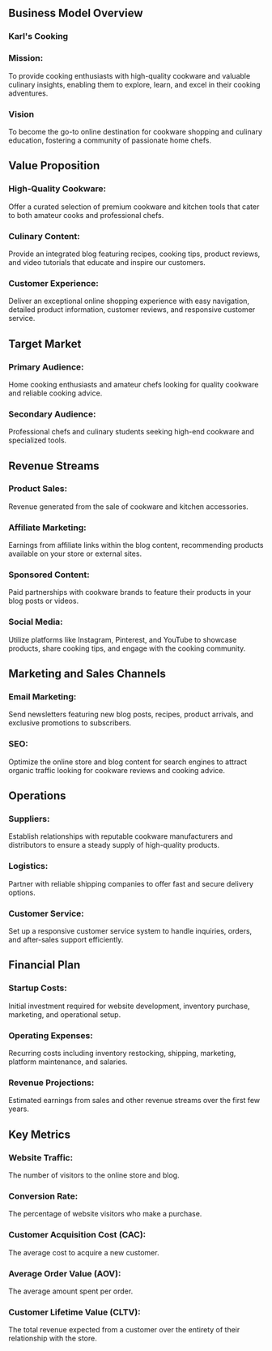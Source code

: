 ## Business Model Overview
### Karl's Cooking

### Mission:
To provide cooking enthusiasts with high-quality cookware and valuable culinary insights, enabling them to explore, learn, and excel in their cooking adventures.

### Vision
To become the go-to online destination for cookware shopping and culinary education, fostering a community of passionate home chefs.

## Value Proposition

### High-Quality Cookware:
Offer a curated selection of premium cookware and kitchen tools that cater to both amateur cooks and professional chefs.

### Culinary Content:
Provide an integrated blog featuring recipes, cooking tips, product reviews, and video tutorials that educate and inspire our customers.

### Customer Experience:
Deliver an exceptional online shopping experience with easy navigation, detailed product information, customer reviews, and responsive customer service.

## Target Market

### Primary Audience:
Home cooking enthusiasts and amateur chefs looking for quality cookware and reliable cooking advice.

### Secondary Audience:
Professional chefs and culinary students seeking high-end cookware and specialized tools.

## Revenue Streams

### Product Sales:
Revenue generated from the sale of cookware and kitchen accessories.

### Affiliate Marketing:
Earnings from affiliate links within the blog content, recommending products available on your store or external sites.

### Sponsored Content:
Paid partnerships with cookware brands to feature their products in your blog posts or videos.

### Social Media:
Utilize platforms like Instagram, Pinterest, and YouTube to showcase products, share cooking tips, and engage with the cooking community.

## Marketing and Sales Channels

### Email Marketing:
Send newsletters featuring new blog posts, recipes, product arrivals, and exclusive promotions to subscribers.

### SEO:
Optimize the online store and blog content for search engines to attract organic traffic looking for cookware reviews and cooking advice.

## Operations

### Suppliers:
Establish relationships with reputable cookware manufacturers and distributors to ensure a steady supply of high-quality products.

### Logistics:
Partner with reliable shipping companies to offer fast and secure delivery options.

### Customer Service:
Set up a responsive customer service system to handle inquiries, orders, and after-sales support efficiently.

## Financial Plan

### Startup Costs:
Initial investment required for website development, inventory purchase, marketing, and operational setup.

### Operating Expenses:
Recurring costs including inventory restocking, shipping, marketing, platform maintenance, and salaries.

### Revenue Projections:
Estimated earnings from sales and other revenue streams over the first few years.

## Key Metrics

### Website Traffic:
The number of visitors to the online store and blog.

### Conversion Rate:
The percentage of website visitors who make a purchase.

### Customer Acquisition Cost (CAC):
The average cost to acquire a new customer.

### Average Order Value (AOV):
The average amount spent per order.

### Customer Lifetime Value (CLTV):
The total revenue expected from a customer over the entirety of their relationship with the store.